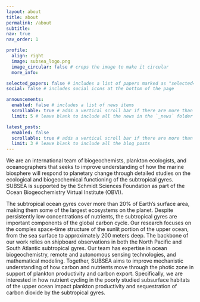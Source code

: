 ```yaml
---
layout: about
title: about
permalink: /about
subtitle: 
nav: true
nav_order: 1

profile:
  align: right
  image: subsea_logo.png
  image_circular: false # crops the image to make it circular
  more_info: 

selected_papers: false # includes a list of papers marked as "selected={true}"
social: false # includes social icons at the bottom of the page

announcements:
  enabled: false # includes a list of news items
  scrollable: true # adds a vertical scroll bar if there are more than 3 news items
  limit: 5 # leave blank to include all the news in the `_news` folder

latest_posts:
  enabled: false
  scrollable: true # adds a vertical scroll bar if there are more than 3 new posts items
  limit: 3 # leave blank to include all the blog posts
---
```


We are an international team of biogeochemists, plankton ecologists, and oceanographers that seeks to improve understanding of how the marine biosphere will respond to planetary change through detailed studies on the ecological and biogeochemical functioning of the subtropical gyres. SUBSEA is supported by the Schmidt Sciences Foundation as part of the Ocean Biogeochemistry Virtual Institute (OBVI).

The subtropical ocean gyres cover more than 20% of Earth’s surface area, making them some of the largest ecosystems on the planet. Despite persistently low concentrations of nutrients, the subtropical gyres are important components of the global carbon cycle. Our research focuses on the complex space-time structure of the sunlit portion of the upper ocean, from the sea surface to approximately 200 meters deep. The backbone of our work relies on shipboard observations in both the North Pacific and South Atlantic subtropical gyres. Our team has expertise in ocean biogeochemistry, remote and autonomous sensing technologies, and mathematical modeling. Together, SUBSEA aims to improve mechanistic understanding of how carbon and nutrients move through the photic zone in support of plankton productivity and carbon export. Specifically, we are interested in how nutrient cycling in the poorly studied subsurface habitats of the upper ocean impact plankton productivity and sequestration of carbon dioxide by the subtropical gyres.